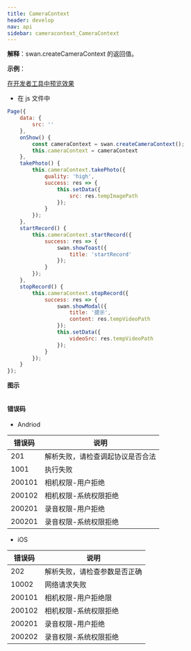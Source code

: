```yaml
---
title: CameraContext
header: develop
nav: api
sidebar: cameracontext_CameraContext
---
```






**解释**：swan.createCameraContext 的返回值。

**示例**：
 
<a href="swanide://fragment/6087c1da593efa7eece7cc9f4b4e0a3e1573542045061" title="在开发者工具中预览效果" target="_self">在开发者工具中预览效果</a>

* 在 js 文件中

```javascript
Page({
    data: {
        src: ''
    },
    onShow() {
        const cameraContext = swan.createCameraContext();
        this.cameraContext = cameraContext
    },
    takePhoto() {
        this.cameraContext.takePhoto({
            quality: 'high',
            success: res => {
                this.setData({
                    src: res.tempImagePath
                });
            }
        });
    },
    startRecord() {
        this.cameraContext.startRecord({
            success: res => {
                swan.showToast({
                    title: 'startRecord'
                });
            }
        });
    },
    stopRecord() {
        this.cameraContext.stopRecord({
            success: res => {
                swan.showModal({
                    title: '提示',
                    content: res.tempVideoPath
                });
                this.setData({
                    videoSrc: res.tempVideoPath
                });
            }
        });
    }
});
```

**图示**

<div class="m-doc-custom-examples">
    <div class="m-doc-custom-examples-correct">
        <img src=" ">
    </div>
    <div class="m-doc-custom-examples-correct">
        <img src=" ">
    </div>
    <div class="m-doc-custom-examples-correct">
        <img src=" ">
    </div>     
</div>

#### 错误码

* Andriod

|错误码|说明|
|--|--|
|201|解析失败，请检查调起协议是否合法|
|1001|执行失败|
|200101|相机权限-用户拒绝|
|200102|相机权限-系统权限拒绝|
|200201|录音权限-用户拒绝|
|200201|录音权限-系统权限拒绝|

* iOS

|错误码|说明|
|--|--|
|202  |解析失败，请检查参数是否正确|
|10002|网络请求失败|
|200101|相机权限-用户拒绝限|
|200102|相机权限-系统权限拒绝|
|200201|录音权限-用户拒绝|
|200202|录音权限-系统权限拒绝|

